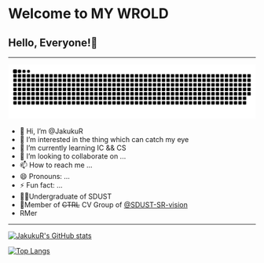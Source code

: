 # Welcome to MY WROLD
## Hello, Everyone!👋
<!---
JakukuR/JakukuR is a ✨ special ✨ repository because its `README.md` (this file) appears on your GitHub profile.
You can click the Preview link to take a look at your changes.
--->
----
<picture>
  <source media="(prefers-color-scheme: dark)" srcset="https://raw.githubusercontent.com/JakukuR/JakukuR/output/github-contribution-grid-snake-dark.svg">
  <source media="(prefers-color-scheme: light)" srcset="https://raw.githubusercontent.com/JakukuR/JakukuR/output/github-contribution-grid-snake.svg">
  <img alt="github contribution grid snake animation" src="https://raw.githubusercontent.com/JakukuR/JakukuR/output/github-contribution-grid-snake.svg">
</picture>

- 👋 Hi, I’m @JakukuR
- 👀 I’m interested in the thing which can catch my eye
- 🌱 I’m currently learning IC && CS
- 💞️ I’m looking to collaborate on ...
- 📫 How to reach me ...
- 😄 Pronouns: ...
- ⚡ Fun fact: ...
- 👨‍🎓Undergraduate of SDUST
- 👥Member of ~~CTRL~~ CV Group of [@SDUST-SR-vision](https://gitee.com/sand--sm-team-visual-team)
- RMer
----

[![JakukuR's GitHub stats](github-readme-stats.vercel.app/api?username=JakukuR&show_icons=true&theme=tokyonight)](https://github.com/anuraghazra/github-readme-stats)

[![Top Langs](https://github-readme-stats.vercel.app/api/top-langs/?username=JakukuR&layout=compact&hide=javascript,html,css,php,scss,typescript)](https://github.com/anuraghazra/github-readme-stats)
